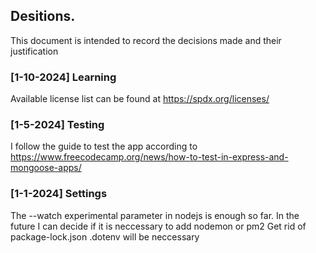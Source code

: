 ## Desitions.
This document is intended to record the decisions made and their justification

### [1-10-2024] Learning
Available license list can be found at https://spdx.org/licenses/

### [1-5-2024] Testing
I follow the guide to test the app according to https://www.freecodecamp.org/news/how-to-test-in-express-and-mongoose-apps/

### [1-1-2024] Settings
The --watch experimental parameter in nodejs is enough so far. In the future I can decide if it is neccessary to add nodemon or pm2
Get rid of package-lock.json
.dotenv will be neccessary